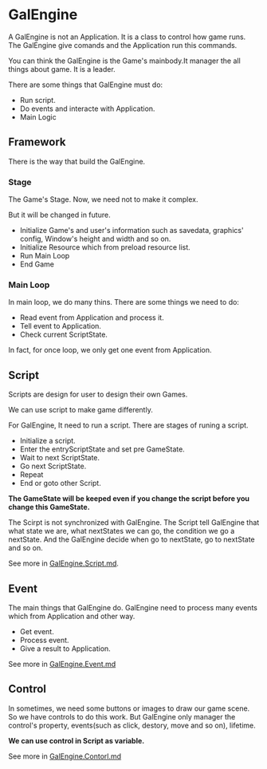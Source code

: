 # GalEngine

A GalEngine is not an Application. It is a class to control how game runs. The GalEngine give comands and the Application run this commands.

You can think the GalEngine is the Game's mainbody.It manager the all things about game. It is a leader. 

There are some things that GalEngine must do:

- Run script. 
- Do events and interacte with Application.
- Main Logic

## Framework

There is the way that build the GalEngine.

### Stage

The Game's Stage. Now, we need not to make it complex. 

But it will be changed in future.

- Initialize Game's and user's information such as savedata, graphics' config, Window's height and width and so on.
- Initialize Resource which from preload resource list.
- Run Main Loop
- End Game

### Main Loop

In main loop, we do many thins. There are some things we need to do:

- Read event from Application and process it.
- Tell event to Application.
- Check current ScriptState.

In fact, for once loop, we only get one event from Application.

## Script

Scripts are design for user to design their own Games.

We can use script to make game differently.

For GalEngine, It need to run a script. There are stages of runing a script.

- Initialize a script.
- Enter the entryScriptState and set pre GameState.
- Wait to next ScriptState.
- Go next ScriptState.
- Repeat 
- End or goto other Script.

**The GameState will be keeped even if you change the script before you change this GameState.**

The Scirpt is not synchronized with GalEngine. The Script tell GalEngine that what state we are, what nextStates we can go, the condition we go a nextState. And the GalEngine decide when go to nextState, go to nextState and so on.

See more in [GalEngine.Script.md](/GalEngine.Script.md).

## Event 

The main things that GalEngine do. GalEngine need to process many events which from Application and other way.

- Get event.
- Process event.
- Give a result to Application.

See more in [GalEngine.Event.md](/GalEngine.Event.md)

## Control

In sometimes, we need some buttons or images to draw our game scene. 
So we have controls to do this work.
But GalEngine only manager the control's property, events(such as click, destory, move and so on), lifetime. 

**We can use control in Script as variable.**

See more in [GalEngine.Contorl.md](/GalEngine.Contorl.md)




